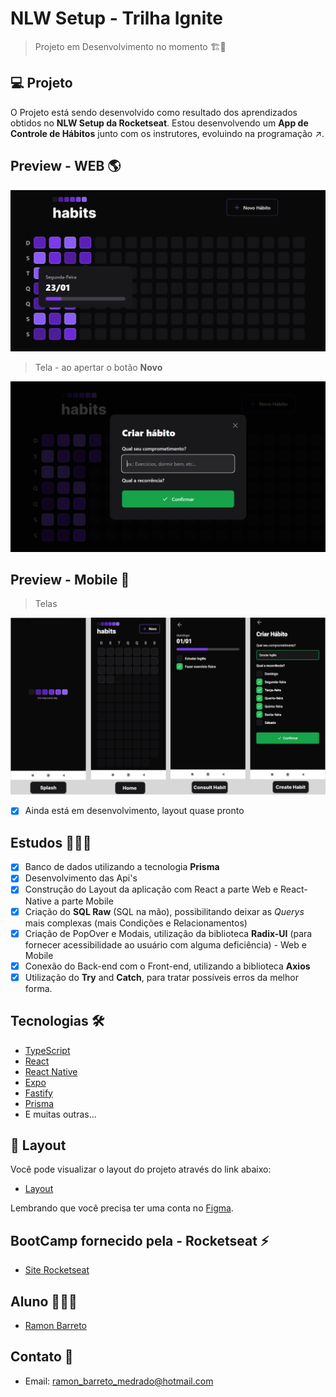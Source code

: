 # NLW Setup - Trilha Ignite
>Projeto em Desenvolvimento no momento 🏗🚧
## 💻 Projeto

O Projeto está sendo desenvolvido como resultado dos aprendizados obtidos no <strong>NLW Setup da Rocketseat</strong>. Estou desenvolvendo um <strong>App de Controle de Hábitos</strong> junto com os instrutores, evoluindo na programação ↗.

## Preview - WEB 🌎
<p align="center">
  <img alt="nlw-setup" src=".github/preview-web.PNG">
</p>

>Tela - ao apertar o botão <strong>Novo</strong>
<p align="center">
  <img alt="tela-novo" src=".github/previewpop-web.PNG">
</p>


## Preview - Mobile 📱

> Telas

<p align="center">
  <img alt="mobile-preview" src=".github/previewMobile.PNG">
</p>


- [x] Ainda está em desenvolvimento, layout quase pronto

## Estudos 👨🏽‍💻

- [x] Banco de dados utilizando a tecnologia <strong>Prisma</strong>
- [x] Desenvolvimento das Api's
- [x] Construção do Layout da aplicação com React a parte Web e React-Native a parte Mobile
- [x] Criação do <strong>SQL Raw</strong> (SQL na mão), possibilitando deixar as <em>Querys</em> mais complexas (mais Condições e Relacionamentos)
- [x] Criação de PopOver e Modais, utilização da biblioteca <strong>Radix-UI</strong> (para fornecer acessibilidade ao usuário com alguma deficiência) - Web e Mobile
- [x] Conexão do Back-end com o Front-end, utilizando a biblioteca <strong>Axios</strong>
- [x] Utilização do <strong>Try</strong> and <strong>Catch</strong>, para tratar possíveis erros da melhor forma.

## Tecnologias 🛠

- [TypeScript](https://www.typescriptlang.org/)
- [React](https://reactjs.org/)
- [React Native](https://reactnative.dev/)
- [Expo](https://expo.dev/)
- [Fastify](https://www.fastify.io/)
- [Prisma](https://www.prisma.io/)
- E muitas outras…

## 🔖 Layout

Você pode visualizar o layout do projeto através do link abaixo:

- [Layout](https://www.figma.com/file/7hzvJpZKKQtGdojjmWESdx/Habits-(i)-(Community)?node-id=6%3A343&t=3tNzqQmebZdu7qlG-0)

Lembrando que você precisa ter uma conta no [Figma](http://figma.com/).

## BootCamp fornecido pela - Rocketseat ⚡
- <a target="_blank" href="https://www.rocketseat.com.br/">Site Rocketseat</a>

## Aluno 👨🏽‍🎓

- <a target="_blank" href="https://www.linkedin.com/in/ramon-barreto-076191180/">Ramon Barreto</a>

## Contato 📲

- Email: ramon_barreto_medrado@hotmail.com

